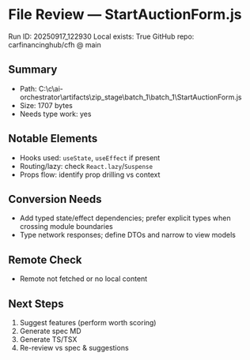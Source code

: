 # File Review — StartAuctionForm.js
Run ID: 20250917_122930
Local exists: True
GitHub repo: carfinancinghub/cfh @ main

## Summary
- Path: C:\c\ai-orchestrator\artifacts\zip_stage\batch_1\batch_1\StartAuctionForm.js
- Size: 1707 bytes
- Needs type work: yes

## Notable Elements
- Hooks used: `useState`, `useEffect` if present
- Routing/lazy: check `React.lazy`/`Suspense`
- Props flow: identify prop drilling vs context

## Conversion Needs
- Add typed state/effect dependencies; prefer explicit types when crossing module boundaries
- Type network responses; define DTOs and narrow to view models

## Remote Check
- Remote not fetched or no local content

## Next Steps
1) Suggest features (perform worth scoring)
2) Generate spec MD
3) Generate TS/TSX
4) Re-review vs spec & suggestions